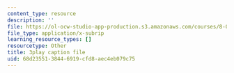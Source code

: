 ```yaml
---
content_type: resource
description: ''
file: https://ol-ocw-studio-app-production.s3.amazonaws.com/courses/8-01sc-classical-mechanics-fall-2016/68d2355138446919cfd8aec4eb079c75_2TZa151GC-0.srt
file_type: application/x-subrip
learning_resource_types: []
resourcetype: Other
title: 3play caption file
uid: 68d23551-3844-6919-cfd8-aec4eb079c75
---
```


